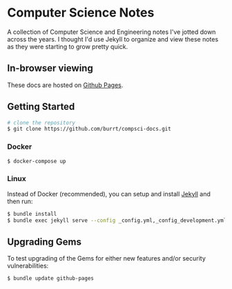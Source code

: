 # Computer Science Notes

A collection of Computer Science and Engineering notes I've jotted down across the years.
I thought I'd use Jekyll to organize and view these notes as they were starting to grow pretty quick.

## In-browser viewing

These docs are hosted on [Github Pages](https://burrt.github.io/compsci-docs/).

## Getting Started

```sh
# clone the repository
$ git clone https://github.com/burrt/compsci-docs.git
```

### Docker

```bash
$ docker-compose up
```

### Linux

Instead of Docker (recommended), you can setup and install [Jekyll](https://jekyllrb.com/docs/) and then run:

```bash
$ bundle install
$ bundle exec jekyll serve --config _config.yml,_config_development.yml
```

## Upgrading Gems

To test upgrading of the Gems for either new features and/or security vulnerabilities:

```bash
$ bundle update github-pages
```
